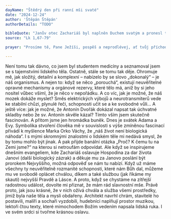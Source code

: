 ```yaml
---
dayName: "Štědrý den při ranní mši svaté"
date: "2024-12-24"
author: 'Štěpán Štěpán'
authorDetails: "TODO"

bibleQuote: "Janův otec Zachariáš byl naplněn Duchem svatým a pronesl tato prorocká slova: „Pochválen buď Hospodin, Bůh Izraele, neboť navštívil a vykoupil svůj lid! Vzbudil nám mocného spasitele z rodu svého služebníka Davida, jak slíbil od pradávna ústy svých svatých proroků; zachránil nás od nepřátel, z rukou všech, kdo nás nenávidí. Slitoval se nad našimi otci, rozpomenul se na svou svatou smlouvu, na přísahu, kterou se zavázal našemu otci Abrahámovi: že nám dopřeje, abychom mu beze strachu a vysvobozeni z rukou nepřátel zbožně a spravedlivě sloužili po všechny dny svého života. A ty, dítě, budeš prorokem Nejvyššího, neboť půjdeš před Pánem připravit mu cestu, dát jeho lidu poznání spásy v odpuštění hříchů z milosrdné lásky našeho Boha, s kterou nás navštívil ten, který vychází z výsosti, aby zazářil těm, kdo žijí v temnotě a v stínu smrti, a uvedl naše kroky na cestu pokoje.“"
source: "Lk 1,67-79"

prayer: "Prosíme tě, Pane Ježíši, pospěš a neprodlévej, ať tvůj příchod posilní a povzbudí všechny, kdo plně důvěřují v tvou lásku. Neboť ty žiješ a kraluješ s Bohem Otcem v jednotě…"

---
```


Není tomu tak dávno, co jsem byl studentem medicíny a seznamoval jsem se s tajemstvími lidského těla. Ostatně, stále se tomu  tak  děje.  Ohromuje   mě,   jak   složitý,   detailní a komplexní – nabízelo by se slovo „dokonalý“ – je náš organismus. A nejen to: když se něco
„porouchá“, existují neuvěřitelné opravné mechanismy a orgánové rezervy, které tělo má, aniž by si jeho nositel vůbec všiml, že je něco v nepořádku. A co víc, jak je možné, že náš mozek dokáže myslet? Směs elektrických výbojů a neurotransmiterů vede ke stabilní chůzi, plynulé řeči, schopnosti učit se a ke svobodné vůli… A ještě více: jak je možné, že Antonín Dvořák dokázal napsat tak úchvatné skladby nebo že sv. Antonín skvěle kázal? Tímto vším jsem skutečně fascinován. A přitom jsme jen hromádka buněk.
Dnes je svátek Adama a Evy. Symbolika stvoření člověka mě v souvislosti s výše zmíněnou fascinací přivádí k myšlence Marka Orko Váchy, že „náš život není biologická náhoda“. I s  mými  skromnými  znalostmi  o lidském těle mi nedává smysl, že by tomu mohlo být jinak.
A pak přijde banální otázka „Proč? K čemu tu na Zemi jsme?“ na kterou si netroufám odpovídat. Ale když se inspirujeme dnešním evangeliem, kde Zachariáš oslavuje Hospodina za dar života Janovi (další biologický zázrak) a děkuje mu za Janovo poslání být prorokem Nejvyššího, možná odpověď se nám tu nabízí.
Když už máme všechny ty neuvěřitelně rozmanité schopnosti, které nám Bůh dal, můžeme mu ve svobodě oplácet chválou, díkem a také službou (jak říkáme my skauti) nejvyšší Pravdě a Lásce.
A proto, když se chystáme na zítřejší radostnou událost, dovolte mi přiznat,  že  mám rád slavnostní mše. Právě proto, jak jsou krásné, že v nich ožívá chvála a služba všemi prostředky, jimiž byla naše těla a mysli obdařeny. Architekt navrhl chrám, stavitelé ho postavili, malíři a sochaři vyzdobili, hudebníci naplňují prostor muzikou, lektoři čtou texty, které mimochodem Božím vedením napsala lidská ruka. I ve svém srdci si tvořme krásnou oslavu.

